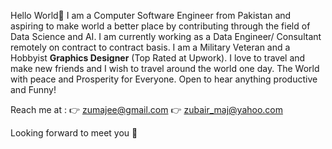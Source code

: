 Hello World👋
I am a Computer Software Engineer from Pakistan and aspiring to make world a better place by contributing through the field of Data Science and AI. 
I am currently working as a Data Engineer/ Consultant remotely on contract to contract basis. 
I am a Military Veteran and a Hobbyist **Graphics Designer** (Top Rated at Upwork).
I love to travel and make new friends and I wish to travel around the world one day. The World with peace and Prosperity for Everyone. 
Open to hear anything productive and Funny!

Reach me at : 
👉 zumajee@gmail.com
👉 zubair_maj@yahoo.com

Looking forward to meet you 👋

<!--
**ZubairMj/ZubairMj** is a ✨ _special_ ✨ repository because its `README.md` (this file) appears on your GitHub profile.

Here are some ideas to get you started:

- 🔭 I’m currently working on ...
- 🌱 I’m currently learning ...
- 👯 I’m looking to collaborate on ...
- 🤔 I’m looking for help with ...
- 💬 Ask me about ...
- 📫 How to reach me: ...
- 😄 Pronouns: ...
- ⚡ Fun fact: ...
-->
